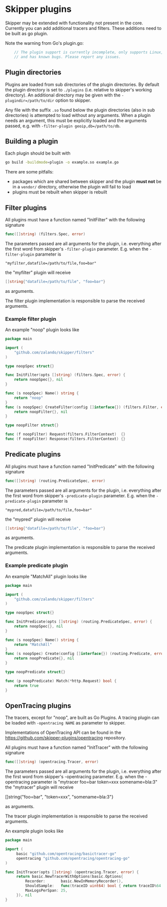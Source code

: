 # Skipper plugins

Skipper may be extended with functionality not present in the core. Currently
you can add additional tracers and filters. These additions need to be built
as go plugin.

Note the warning from Go's plugin.go:
```go
    // The plugin support is currently incomplete, only supports Linux,
    // and has known bugs. Please report any issues.
```

## Plugin directories

Plugins are loaded from sub directories of the plugin directories. By default
the plugin directory is set to `./plugins` (i.e. relative to skipper's working
directory). An additional directory may be given with the `-plugindir=/path/to/dir`
option to skipper.

Any file with the suffix `.so` found below the plugin directories (also in sub
directories) is attempted to load without any arguments. When a plugin needs an
argument, this must be explicitly loaded and the arguments passed, e.g. with
`-filter-plugin geoip,db=/path/to/db`.

## Building a plugin

Each plugin should be built with
```bash
go build -buildmode=plugin -o example.so example.go
```
There are some pitfalls:
* packages which are shared between skipper and the plugin **must not** be in
  a `vendor/` directory, otherwise the plugin will fail to load
* plugins must be rebuilt when skipper is rebuilt

## Filter plugins

All plugins must have a function named "InitFilter" with the following signature

```go
func([]string) (filters.Spec, error)
````

The parameters passed are all arguments for the plugin, i.e. everything after the first
word from skipper's `-filter-plugin` parameter. E.g. when the `-filter-plugin` 
parameter is

```
"myfilter,datafile=/path/to/file,foo=bar"
```

the "myfilter" plugin will receive

```go
[]string{"datafile=/path/to/file", "foo=bar"}
```

as arguments.

The filter plugin implementation is responsible to parse the received arguments.

### Example filter plugin

An example "noop" plugin looks like

```go
package main

import (
	"github.com/zalando/skipper/filters"
)

type noopSpec struct{}

func InitFilter(opts []string) (filters.Spec, error) {
	return noopSpec{}, nil
}

func (s noopSpec) Name() string {
	return "noop"
}
func (s noopSpec) CreateFilter(config []interface{}) (filters.Filter, error) {
	return noopFilter{}, nil
}

type noopFilter struct{}

func (f noopFilter) Request(filters.FilterContext)  {}
func (f noopFilter) Response(filters.FilterContext) {}
```

## Predicate plugins

All plugins must have a function named "InitPredicate" with the following signature

```go
func([]string) (routing.PredicateSpec, error)
````

The parameters passed are all arguments for the plugin, i.e. everything after the first
word from skipper's `-predicate-plugin` parameter. E.g. when the `-predicate-plugin` 
parameter is

```
"mypred,datafile=/path/to/file,foo=bar"
```

the "mypred" plugin will receive

```go
[]string{"datafile=/path/to/file", "foo=bar"}
```

as arguments.

The predicate plugin implementation is responsible to parse the received arguments.

### Example predicate plugin

An example "MatchAll" plugin looks like

```go
package main

import (
	"github.com/zalando/skipper/filters"
)

type noopSpec struct{}

func InitPredicate(opts []string) (routing.PredicateSpec, error) {
	return noopSpec{}, nil
}

func (s noopSpec) Name() string {
	return "MatchAll"
}
func (s noopSpec) Create(config []interface{}) (routing.Predicate, error) {
	return noopPredicate{}, nil
}

type noopPredicate struct{}

func (p noopPredicate) Match(*http.Request) bool {
    return true
}
```


## OpenTracing plugins

The tracers, except for "noop", are built as Go Plugins. A tracing plugin can
be loaded with `-opentracing NAME` as parameter to skipper.

Implementations of OpenTracing API can be found in the
https://github.com/skipper-plugins/opentracing repository.

All plugins must have a function named "InitTracer" with the following signature

```go
func([]string) (opentracing.Tracer, error)
```

The parameters passed are all arguments for the plugin, i.e. everything after the first
word from skipper's -opentracing parameter. E.g. when the -opentracing parameter is
"mytracer foo=bar token=xxx somename=bla:3" the "mytracer" plugin will receive

   []string{"foo=bar", "token=xxx", "somename=bla:3"}

as arguments.

The tracer plugin implementation is responsible to parse the received arguments.

An example plugin looks like
```go
package main

import (
     basic "github.com/opentracing/basictracer-go"
     opentracing "github.com/opentracing/opentracing-go"
)

func InitTracer(opts []string) (opentracing.Tracer, error) {
     return basic.NewTracerWithOptions(basic.Options{
         Recorder:       basic.NewInMemoryRecorder(),
         ShouldSample:   func(traceID uint64) bool { return traceID%64 == 0 },
         MaxLogsPerSpan: 25,
     }), nil
}
```
